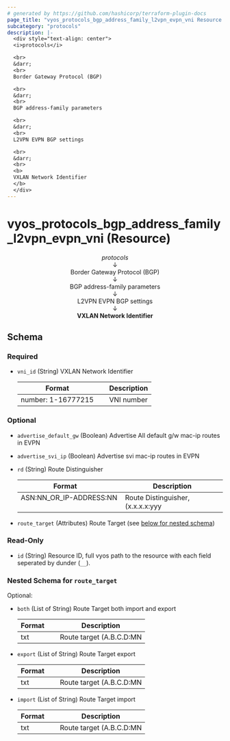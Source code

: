 ```yaml
---
# generated by https://github.com/hashicorp/terraform-plugin-docs
page_title: "vyos_protocols_bgp_address_family_l2vpn_evpn_vni Resource - vyos"
subcategory: "protocols"
description: |-
  <div style="text-align: center">
  <i>protocols</i>

  <br>
  &darr;
  <br>
  Border Gateway Protocol (BGP)

  <br>
  &darr;
  <br>
  BGP address-family parameters

  <br>
  &darr;
  <br>
  L2VPN EVPN BGP settings

  <br>
  &darr;
  <br>
  <b>
  VXLAN Network Identifier
  </b>
  </div>
---
```


# vyos_protocols_bgp_address_family_l2vpn_evpn_vni (Resource)

<div style="text-align: center">
<i>protocols</i>

<br>
&darr;
<br>
Border Gateway Protocol (BGP)

<br>
&darr;
<br>
BGP address-family parameters

<br>
&darr;
<br>
L2VPN EVPN BGP settings

<br>
&darr;
<br>
<b>
VXLAN Network Identifier
</b>
</div>



<!-- schema generated by tfplugindocs -->
## Schema

### Required

- `vni_id` (String) VXLAN Network Identifier

    |  Format &emsp; | Description  |
    |----------|---------------|
    |  number: 1-16777215  &emsp; |  VNI number  |

### Optional

- `advertise_default_gw` (Boolean) Advertise All default g/w mac-ip routes in EVPN
- `advertise_svi_ip` (Boolean) Advertise svi mac-ip routes in EVPN
- `rd` (String) Route Distinguisher

    |  Format &emsp; | Description  |
    |----------|---------------|
    |  ASN:NN_OR_IP-ADDRESS:NN  &emsp; |  Route Distinguisher, (x.x.x.x:yyy|xxxx:yyyy)  |
- `route_target` (Attributes) Route Target (see [below for nested schema](#nestedatt--route_target))

### Read-Only

- `id` (String) Resource ID, full vyos path to the resource with each field seperated by dunder (`__`).

<a id="nestedatt--route_target"></a>
### Nested Schema for `route_target`

Optional:

- `both` (List of String) Route Target both import and export

    |  Format &emsp; | Description  |
    |----------|---------------|
    |  txt  &emsp; |  Route target (A.B.C.D:MN|EF:OPQR|GHJK:MN)  |
- `export` (List of String) Route Target export

    |  Format &emsp; | Description  |
    |----------|---------------|
    |  txt  &emsp; |  Route target (A.B.C.D:MN|EF:OPQR|GHJK:MN)  |
- `import` (List of String) Route Target import

    |  Format &emsp; | Description  |
    |----------|---------------|
    |  txt  &emsp; |  Route target (A.B.C.D:MN|EF:OPQR|GHJK:MN)  |
